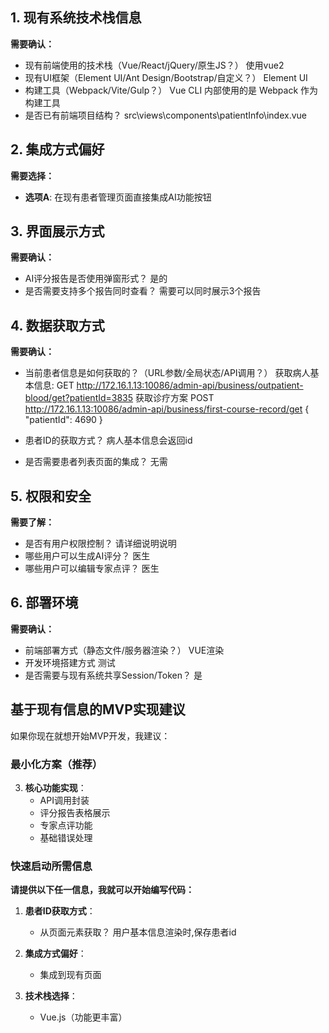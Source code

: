 
## 1. 现有系统技术栈信息

**需要确认：**
- 现有前端使用的技术栈（Vue/React/jQuery/原生JS？）
使用vue2
- 现有UI框架（Element UI/Ant Design/Bootstrap/自定义？）
Element UI
- 构建工具（Webpack/Vite/Gulp？）
    Vue CLI 内部使用的是 Webpack 作为构建工具
- 是否已有前端项目结构？
    src\views\components\patientInfo\index.vue

## 2. 集成方式偏好

**需要选择：**
- **选项A**: 在现有患者管理页面直接集成AI功能按钮


## 3. 界面展示方式

**需要确认：**
- AI评分报告是否使用弹窗形式？
    是的
- 是否需要支持多个报告同时查看？
    需要可以同时展示3个报告

## 4. 数据获取方式

**需要确认：**
- 当前患者信息是如何获取的？（URL参数/全局状态/API调用？）
获取病人基本信息:
    GET http://172.16.1.13:10086/admin-api/business/outpatient-blood/get?patientId=3835
获取诊疗方案
    POST http://172.16.1.13:10086/admin-api/business/first-course-record/get 
        {
        "patientId": 4690
        }

- 患者ID的获取方式？
    病人基本信息会返回id
- 是否需要患者列表页面的集成？
    无需

## 5. 权限和安全

**需要了解：**
- 是否有用户权限控制？
    请详细说明说明
- 哪些用户可以生成AI评分？
    医生
- 哪些用户可以编辑专家点评？
    医生

## 6. 部署环境

**需要确认：**
- 前端部署方式（静态文件/服务器渲染？）
    VUE渲染
- 开发环境搭建方式
    测试
- 是否需要与现有系统共享Session/Token？
    是

## 基于现有信息的MVP实现建议

如果你现在就想开始MVP开发，我建议：

### 最小化方案（推荐）

3. **核心功能实现**：
   - API调用封装
   - 评分报告表格展示
   - 专家点评功能
   - 基础错误处理

### 快速启动所需信息

**请提供以下任一信息，我就可以开始编写代码：**

1. **患者ID获取方式**：

   - 从页面元素获取？
        用户基本信息渲染时,保存患者id

2. **集成方式偏好**：
   - 集成到现有页面

3. **技术栈选择**：
   - Vue.js（功能更丰富）

